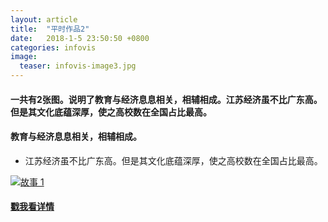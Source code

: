 ```yaml
---
layout: article
title:  "平时作品2"
date:   2018-1-5 23:50:50 +0800
categories: infovis
image:
  teaser: infovis-image3.jpg
---
```

#### 一共有2张图。说明了教育与经济息息相关，相辅相成。江苏经济虽不比广东高。但是其文化底蕴深厚，使之高校数在全国占比最高。

#### 教育与经济息息相关，相辅相成。
- 江苏经济虽不比广东高。但是其文化底蕴深厚，使之高校数在全国占比最高。

<div class='tableauPlaceholder' id='viz1515305283172' style='position: relative'>
         <noscript><a href='#'><img alt='故事 1 ' 
         src='https:&#47;&#47;public.tableau.com&#47;static&#47;images&#47;GD&#47;GDP_244&#47;1_1&#47;1_rss.png' style='border: none' /></a>
         </noscript>
         <object class='tableauViz'  style='display:none;'><param name='host_url' value='https%3A%2F%2Fpublic.tableau.com%2F' /> <param name='embed_code_version' value='3' /> <param name='site_root' value='' /><param name='name' value='GDP_244&#47;1_1' /><param name='tabs' value='no' /><param name='toolbar' value='yes' /><param name='static_image' value='https:&#47;&#47;public.tableau.com&#47;static&#47;images&#47;GD&#47;GDP_244&#47;1_1&#47;1.png' /> <param name='animate_transition' value='yes' /><param name='display_static_image' value='yes' /><param name='display_spinner' value='yes' /><param name='display_overlay' value='yes' /><param name='display_count' value='yes' />
         </object>
</div>                
<script type='text/javascript'>                    var divElement = document.getElementById('viz1515305283172');                    var vizElement = divElement.getElementsByTagName('object')[0];                    vizElement.style.width='916px';vizElement.style.height='991px';                    var scriptElement = document.createElement('script');                    scriptElement.src = 'https://public.tableau.com/javascripts/api/viz_v1.js';                    vizElement.parentNode.insertBefore(scriptElement, vizElement);                
</script>



#### [戳我看详情](https://public.tableau.com/profile/shuyiho#!/vizhome/GDP_244/1_1)